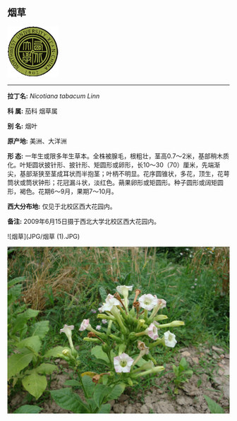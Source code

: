 ## 烟草

![西北大学校园网络植物志](JPG/nwu.gif)

---

**拉丁名:**  _Nicotiana tabacum Linn_

**科 属:** 茄科 烟草属

**别 名:** 烟叶

**原产地:** 美洲、大洋洲

**形  态:** 一年生或限多年生草本。全株被腺毛，根粗壮，茎高0.7～2米，基部稍木质化。叶矩圆状披针形、披针形、矩圆形或卵形，长10～30（70）厘米，先端渐尖，基部渐狭至茎成耳状而半抱茎；叶柄不明显。花序圆锥状，多花，顶生，花萼筒状或筒状钟形；花冠漏斗状，淡红色。蒴果卵形或矩圆形。种子圆形或阔矩圆形，褐色。花期6～9月，果期7～10月。

**西大分布地:** 仅见于北校区西大花园内。

**备注:** 2009年6月15日摄于西北大学北校区西大花园内。　

![烟草](JPG/烟草 (1).JPG) 

![烟草](JPG/烟草.JPG) 


